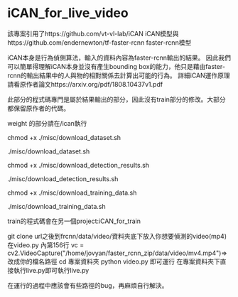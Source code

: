# iCAN_for_live_video
該專案引用了https://github.com/vt-vl-lab/iCAN iCAN模型與https://github.com/endernewton/tf-faster-rcnn faster-rcnn模型

iCAN本身是行為偵側算法，輸入的資料內容為faster-rcnn輸出的結果。
因此我們可以簡單得理解iCAN本身並沒有產生bounding box的能力，他只是藉由faster-rcnn的輸出結果中的人與物的相對關係去計算出可能的行為。
詳細iCAN運作原理請看原作者論文https://arxiv.org/pdf/1808.10437v1.pdf

此部分的程式碼專門是屬於結果輸出的部分，因此沒有train部分的修改。大部分都保留原作者的代碼。

weight 的部分請在/ican執行

chmod +x ./misc/download_dataset.sh

./misc/download_dataset.sh 

chmod +x ./misc/download_detection_results.sh 

./misc/download_detection_results.sh

chmod +x ./misc/download_training_data.sh 

./misc/download_training_data.sh

train的程式碼會在另一個project:iCAN_for_train

git clone url之後到frcnn/data/video/資料夾底下放入你想要偵測的video(mp4)
在video.py 內第156行
vc = cv2.VideoCapture("/home/jovyan/faster_rcnn_zip/data/video/mv4.mp4")=> 改成你的檔名路徑
cd 專案資料夾
python video.py 即可運行
在專案資料夾下直接執行live.py即可執行live.py

在運行的過程中應該會有些路徑的bug，再麻煩自行解決。
